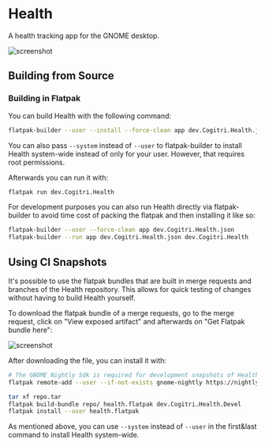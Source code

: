 # Health

A health tracking app for the GNOME desktop.

![screenshot](https://gitlab.gnome.org/Cogitri/gnome-health/raw/master/docs/screenshot.png)

## Building from Source

### Building in Flatpak

You can build Health with the following command:

```sh
flatpak-builder --user --install --force-clean app dev.Cogitri.Health.json
```

You can also pass `--system` instead of `--user` to flatpak-builder to install Health system-wide instead of only for your user. However, that requires root permissions.

Afterwards you can run it with:

```sh
flatpak run dev.Cogitri.Health
```

For development purposes you can also run Health directly via flatpak-builder to avoid time cost of packing the flatpak and then installing it like so:

```sh
flatpak-builder --user --force-clean app dev.Cogitri.Health.json
flatpak-builder --run app dev.Cogitri.Health.json dev.Cogitri.Health
```

## Using CI Snapshots

It's possible to use the flatpak bundles that are built in merge requests and branches of the Health repository. This allows for quick testing of changes without having to build Health yourself.

To download the flatpak bundle of a merge requests, go to the merge request, click on "View exposed artifact" and afterwards on "Get Flatpak bundle here":

![screenshot](https://gitlab.gnome.org/Cogitri/gnome-health/raw/master/docs/ci-mr-flatpak-bundle.png)

After downloading the file, you can install it with:

```sh
# The GNOME Nightly Sdk is required for development snapshots of Health
flatpak remote-add --user --if-not-exists gnome-nightly https://nightly.gnome.org/gnome-nightly.flatpakrepo

tar xf repo.tar
flatpak build-bundle repo/ health.flatpak dev.Cogitri.Health.Devel
flatpak install --user health.flatpak
```

As mentioned above, you can use `--system` instead of `--user` in the first&last command to install Health system-wide.

